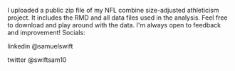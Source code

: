 I uploaded a public zip file of my NFL combine size-adjusted athleticism project. It includes the RMD and all data files used in the analysis. Feel free to download and play around with the data. I'm always open to feedback and improvement!
Socials:

linkedin @samuelswift

twitter @swiftsam10
